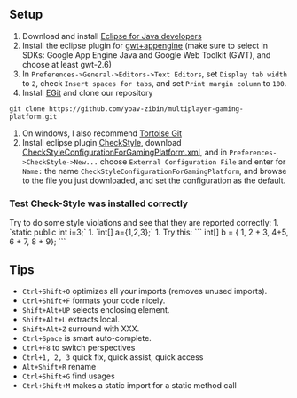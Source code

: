 ## Setup ##
  1. Download and install [Eclipse for Java developers](http://www.eclipse.org/downloads/packages/eclipse-ide-java-developers/junosr2)
  1. Install the eclipse plugin for [gwt+appengine](http://code.google.com/appengine/docs/java/tools/eclipse.html) (make sure to select in SDKs: Google App Engine Java and Google Web Toolkit (GWT), and choose at least gwt-2.6)
  1. In `Preferences->General->Editors->Text Editors`, set `Display tab width` to `2`, check `Insert spaces for tabs`, and set `Print margin column` to `100`.
  1. Install [EGit](http://www.eclipse.org/egit/) and clone our repository
```
git clone https://github.com/yoav-zibin/multiplayer-gaming-platform.git
```
  1. On windows, I also recommend [Tortoise Git](https://code.google.com/p/tortoisegit/)
  1. Install eclipse plugin [CheckStyle](http://eclipse-cs.sourceforge.net/downloads.html), download [CheckStyleConfigurationForGamingPlatform.xml](https://raw.github.com/yoav-zibin/multiplayer-gaming-platform/master/eclipse/gaming-platform/documents/CheckStyleConfigurationForGamingPlatform.xml), and in `Preferences->CheckStyle->New...` choose `External Configuration File` and enter for `Name:` the name `CheckStyleConfigurationForGamingPlatform`, and browse to the file you just downloaded, and set the configuration as the default.


<h3>Test Check-Style was installed correctly</h3>
Try to do some style violations and see that they are reported correctly:
  1. `static public int i=3;`
  1. `int[] a={1,2,3};`
  1. Try this:
```
int[] b = {
  1,
  2 + 3,
  4+5,
  6 +
  7,
  8
  + 9};
```


## Tips ##
  * `Ctrl+Shift+O` optimizes all your imports (removes unused imports).
  * `Ctrl+Shift+F` formats your code nicely.
  * `Shift+Alt+UP` selects enclosing element.
  * `Shift+Alt+L` extracts local.
  * `Shift+Alt+Z` surround with XXX.
  * `Ctrl+Space` is smart auto-complete.
  * `Ctrl+F8` to switch perspectives
  * `Ctrl+1, 2, 3`  quick fix, quick assist, quick access
  * `Alt+Shift+R` rename
  * `Ctrl+Shift+G` find usages
  * `Ctrl+Shift+M` makes a static import for a static method call